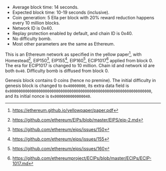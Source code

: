 <!-- TITLE: Technical Informations -->
<!-- SUBTITLE: A stable Ethereum-like network with no premine and no dev fees -->

* Average block time: 14 seconds.
* Expected block time: 10-19 seconds (inclusive).
* Coin generation: 5 Ella per block with 20% reward reduction happens every 10 million blocks.
* Network ID is 0x40.
* Replay protection enabled by default, and chain ID is 0x40.
* No difficulty bomb.
* Most other parameters are the same as Ethereum.

This is an Ethereum network as specified in the yellow paper[^1], with Homestead[^2], EIP150[^3], EIP155[^4], EIP160[^5], ECIP1017[^6]
applied from block 0. 
The era for ECIP1017 is changed to 10 million. Chain id and network id are both `0x40`. Difficulty bomb is diffused from block 0.

Genesis block contains 0 coins (hence no premine). The initial difficulty in genesis block is changed to `0x40000000`, its extra data field is
`0x0000000000000000000000000000000000000000000000000000000000000000`, and its initial nonce is `0x0000000000000040`.
[^1]: https://ethereum.github.io/yellowpaper/paper.pdf
[^2]: https://github.com/ethereum/EIPs/blob/master/EIPS/eip-2.md
[^3]: https://github.com/ethereum/eips/issues/150
[^4]: https://github.com/ethereum/eips/issues/155
[^5]: https://github.com/ethereum/eips/issues/160
[^6]: https://github.com/ethereumproject/ECIPs/blob/master/ECIPs/ECIP-1017.md
